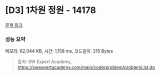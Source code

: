 # [D3] 1차원 정원 - 14178 

[문제 링크](https://swexpertacademy.com/main/code/problem/problemDetail.do?contestProbId=AX_N3oSqcyUDFARi) 

### 성능 요약

메모리: 62,044 KB, 시간: 1,158 ms, 코드길이: 215 Bytes



> 출처: SW Expert Academy, https://swexpertacademy.com/main/code/problem/problemList.do